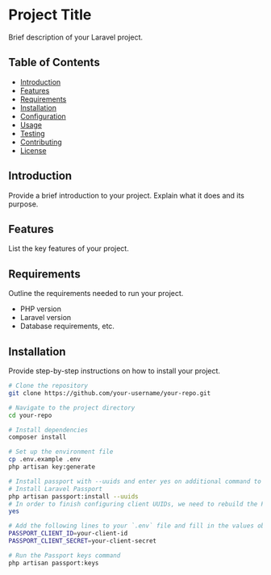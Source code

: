 # Project Title

Brief description of your Laravel project.

## Table of Contents

-   [Introduction](#introduction)
-   [Features](#features)
-   [Requirements](#requirements)
-   [Installation](#installation)
-   [Configuration](#configuration)
-   [Usage](#usage)
-   [Testing](#testing)
-   [Contributing](#contributing)
-   [License](#license)

## Introduction

Provide a brief introduction to your project. Explain what it does and its purpose.

## Features

List the key features of your project.

## Requirements

Outline the requirements needed to run your project.

-   PHP version
-   Laravel version
-   Database requirements, etc.

## Installation

Provide step-by-step instructions on how to install your project.

```bash
# Clone the repository
git clone https://github.com/your-username/your-repo.git

# Navigate to the project directory
cd your-repo

# Install dependencies
composer install

# Set up the environment file
cp .env.example .env
php artisan key:generate

# Install passport with --uuids and enter yes on additional command to rollback and migrate with uuid automatically
# Install Laravel Passport
php artisan passport:install --uuids
# In order to finish configuring client UUIDs, we need to rebuild the Passport database tables. Would you like to rollback and re-run your last migration? (yes/no) [no]:
yes

# Add the following lines to your `.env` file and fill in the values obtained during Passport installation
PASSPORT_CLIENT_ID=your-client-id
PASSPORT_CLIENT_SECRET=your-client-secret

# Run the Passport keys command
php artisan passport:keys
```
